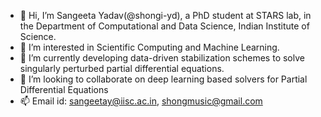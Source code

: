 - 👋 Hi, I’m Sangeeta Yadav(@shongi-yd), a PhD student at STARS lab, in the Department of Computational and Data Science, Indian Institute of Science.
- 👀 I’m interested in Scientific Computing and Machine Learning. 
- 🌱 I’m currently developing data-driven stabilization schemes to solve singularly perturbed partial differential equations.
- 💞️ I’m looking to collaborate on deep learning based solvers for Partial Differential Equations
- 📫 Email id: sangeetay@iisc.ac.in, shongmusic@gmail.com

<!---
shongi-yd/shongi-yd is a ✨ special ✨ repository because its `README.md` (this file) appears on your GitHub profile.
You can click the Preview link to take a look at your changes.
--->
